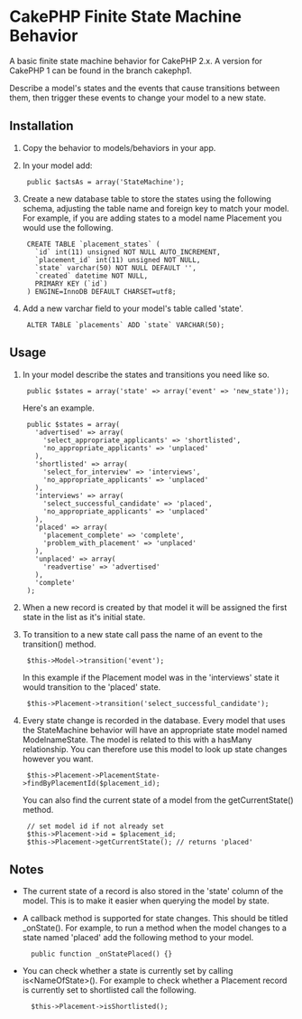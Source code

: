 # CakePHP Finite State Machine Behavior

A basic finite state machine behavior for CakePHP 2.x. A version for CakePHP 1 can be found in the branch cakephp1.

Describe a model's states and the events that cause transitions between them, then trigger these events to change your model to a new state.

## Installation

1. Copy the behavior to models/behaviors in your app.
2. In your model add:

		public $actsAs = array('StateMachine');

3. Create a new database table to store the states using the following schema, adjusting the table name and foreign key to match your model. For example, if you are adding states to a model name Placement you would use the following.

		CREATE TABLE `placement_states` (
		  `id` int(11) unsigned NOT NULL AUTO_INCREMENT,
		  `placement_id` int(11) unsigned NOT NULL,
		  `state` varchar(50) NOT NULL DEFAULT '',
		  `created` datetime NOT NULL,
		  PRIMARY KEY (`id`)
		) ENGINE=InnoDB DEFAULT CHARSET=utf8;

4. Add a new varchar field to your model's table called 'state'.

		ALTER TABLE `placements` ADD `state` VARCHAR(50);

## Usage

1. In your model describe the states and transitions you need like so.

		public $states = array('state' => array('event' => 'new_state'));

	Here's an example.

		public $states = array(
		  'advertised' => array(
		    'select_appropriate_applicants' => 'shortlisted',
		    'no_appropriate_applicants' => 'unplaced'
		  ),
		  'shortlisted' => array(
		    'select_for_interview' => 'interviews',
		    'no_appropriate_applicants' => 'unplaced'
		  ),
		  'interviews' => array(
		    'select_successful_candidate' => 'placed',
		    'no_appropriate_applicants' => 'unplaced'
		  ),
		  'placed' => array(
		    'placement_complete' => 'complete',
		    'problem_with_placement' => 'unplaced'
		  ),
		  'unplaced' => array(
		    'readvertise' => 'advertised'
		  ),
		  'complete'
		);

2. When a new record is created by that model it will be assigned the first state in the list as it's initial state.

3. To transition to a new state call pass the name of an event to the transition() method.

		$this->Model->transition('event');

	In this example if the Placement model was in the 'interviews' state it would transition to the 'placed' state.

		$this->Placement->transition('select_successful_candidate');

4. Every state change is recorded in the database. Every model that uses the StateMachine behavior will have an appropriate state model named ModelnameState. The model is related to this with a hasMany relationship.  You can therefore use this model to look up state changes however you want.

		$this->Placement->PlacementState->findByPlacementId($placement_id);

	You can also find the current state of a model from the getCurrentState() method.

		// set model id if not already set
		$this->Placement->id = $placement_id;
		$this->Placement->getCurrentState(); // returns 'placed'

## Notes

- The current state of a record is also stored in the 'state' column of the model. This is to make it easier when querying the model by state.
- A callback method is supported for state changes. This should be titled _onState<name of state>(). For example, to run a method when the model changes to a state named 'placed' add the following method to your model.

		public function _onStatePlaced() {}

- You can check whether a state is currently set by calling is&lt;NameOfState&gt;(). For example to check whether a Placement record is currently set to shortlisted call the following.

		$this->Placement->isShortlisted();
